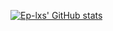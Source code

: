 [![Ep-lxs' GitHub stats](https://github-readme-stats.vercel.app/api?username=Ep-lxs)](https://github.com/anuraghazra/github-readme-stats)

<!--
**Ep-lxs/Ep-lxs** is a ✨ _special_ ✨ repository because its `README.md` (this file) appears on your GitHub profile.

Here are some ideas to get you started:

- 🔭 I’m currently working on ...
- 🌱 I’m currently learning ...
- 👯 I’m looking to collaborate on ...
- 🤔 I’m looking for help with ...
- 💬 Ask me about ...
- 📫 How to reach me: ...
- 😄 Pronouns: ...
- ⚡ Fun fact: ...
-->

